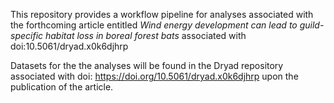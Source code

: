 
This repository provides a workflow pipeline for analyses associated with the forthcoming article entitled *Wind energy development can lead to guild-specific habitat loss in boreal forest bats* associated with  doi:10.5061/dryad.x0k6djhrp

Datasets for the the analyses will be found in the Dryad repository associated with doi: https://doi.org/10.5061/dryad.x0k6djhrp upon the publication of the article. 


